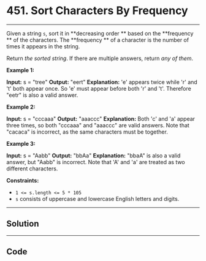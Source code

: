 # 451. Sort Characters By Frequency

---

Given a string `s`, sort it in **decreasing order ** based on the **frequency ** of the characters. The **frequency ** of a character is the number of times it appears in the string.

Return _the sorted string_. If there are multiple answers, return _any of them_.

 

**Example 1:**


**Input:** s = "tree"
**Output:** "eert"
**Explanation:** 'e' appears twice while 'r' and 't' both appear once.
So 'e' must appear before both 'r' and 't'. Therefore "eetr" is also a valid answer.


**Example 2:**


**Input:** s = "cccaaa"
**Output:** "aaaccc"
**Explanation:** Both 'c' and 'a' appear three times, so both "cccaaa" and "aaaccc" are valid answers.
Note that "cacaca" is incorrect, as the same characters must be together.


**Example 3:**


**Input:** s = "Aabb"
**Output:** "bbAa"
**Explanation:** "bbaA" is also a valid answer, but "Aabb" is incorrect.
Note that 'A' and 'a' are treated as two different characters.


 

**Constraints:**

  * `1 <= s.length <= 5 * 105`
  * `s` consists of uppercase and lowercase English letters and digits.

---

## Solution



---

## Code
```python


```